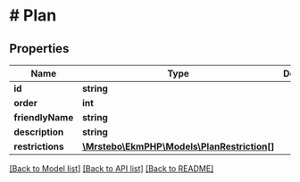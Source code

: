 # # Plan

## Properties

Name | Type | Description | Notes
------------ | ------------- | ------------- | -------------
**id** | **string** |  | [optional]
**order** | **int** |  | [optional]
**friendlyName** | **string** |  | [optional]
**description** | **string** |  | [optional]
**restrictions** | [**\Mrstebo\EkmPHP\Models\PlanRestriction[]**](PlanRestriction.md) |  | [optional]

[[Back to Model list]](../../README.md#models) [[Back to API list]](../../README.md#endpoints) [[Back to README]](../../README.md)
